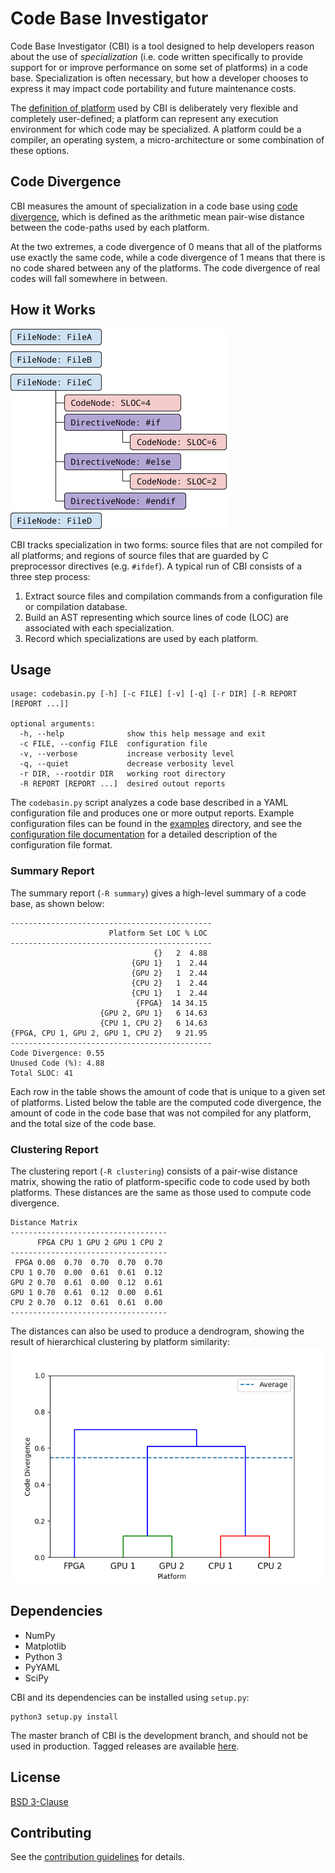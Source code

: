 # Code Base Investigator
Code Base Investigator (CBI) is a tool designed to help developers reason about the use of _specialization_ (i.e. code written specifically to provide support for or improve performance on some set of platforms) in a code base.  Specialization is often necessary, but how a developer chooses to express it may impact code portability and future maintenance costs.

The [definition of platform](https://doi.org/10.1016/j.future.2017.08.007) used by CBI is deliberately very flexible and completely user-defined; a platform can represent any execution environment for which code may be specialized.  A platform could be a compiler, an operating system, a micro-architecture or some combination of these options.

## Code Divergence
CBI measures the amount of specialization in a code base using [code divergence](http://doi.org/10.1109/P3HPC.2018.00006), which is defined as the arithmetic mean pair-wise distance between the code-paths used by each platform.

At the two extremes, a code divergence of 0 means that all of the platforms use exactly the same code, while a code divergence of 1 means that there is no code shared between any of the platforms.  The code divergence of real codes will fall somewhere in between.

## How it Works
![Abstract Syntax Tree](./docs/example-ast.png)

CBI tracks specialization in two forms: source files that are not compiled for all platforms; and regions of source files that are guarded by C preprocessor directives (e.g. `#ifdef`).  A typical run of CBI consists of a three step process:
1) Extract source files and compilation commands from a configuration file or compilation database.
2) Build an AST representing which source lines of code (LOC) are associated with each specialization.
3) Record which specializations are used by each platform.

## Usage
```
usage: codebasin.py [-h] [-c FILE] [-v] [-q] [-r DIR] [-R REPORT [REPORT ...]]

optional arguments:
  -h, --help              show this help message and exit
  -c FILE, --config FILE  configuration file
  -v, --verbose           increase verbosity level
  -q, --quiet             decrease verbosity level
  -r DIR, --rootdir DIR   working root directory
  -R REPORT [REPORT ...]  desired outout reports
```
The `codebasin.py` script analyzes a code base described in a YAML configuration file and produces one or more output reports.  Example configuration files can be found in the [examples](./examples) directory, and see the [configuration file documentation](docs/configuration.md) for a detailed description of the configuration file format.

### Summary Report
The summary report (`-R summary`) gives a high-level summary of a code base, as shown below:
```
---------------------------------------------
                      Platform Set LOC % LOC
---------------------------------------------
                                {}   2  4.88
                           {GPU 1}   1  2.44
                           {GPU 2}   1  2.44
                           {CPU 2}   1  2.44
                           {CPU 1}   1  2.44
                            {FPGA}  14 34.15
                    {GPU 2, GPU 1}   6 14.63
                    {CPU 1, CPU 2}   6 14.63
{FPGA, CPU 1, GPU 2, GPU 1, CPU 2}   9 21.95
---------------------------------------------
Code Divergence: 0.55
Unused Code (%): 4.88
Total SLOC: 41
```
Each row in the table shows the amount of code that is unique to a given set of platforms.  Listed below the table are the computed code divergence, the amount of code in the code base that was not compiled for any platform, and the total size of the code base.

### Clustering Report
The clustering report (`-R clustering`) consists of a pair-wise distance matrix, showing the ratio of platform-specific code to code used by both platforms.  These distances are the same as those used to compute code divergence.
```
Distance Matrix
-----------------------------------
      FPGA CPU 1 GPU 2 GPU 1 CPU 2
-----------------------------------
 FPGA 0.00  0.70  0.70  0.70  0.70
CPU 1 0.70  0.00  0.61  0.61  0.12
GPU 2 0.70  0.61  0.00  0.12  0.61
GPU 1 0.70  0.61  0.12  0.00  0.61
CPU 2 0.70  0.12  0.61  0.61  0.00
-----------------------------------
```

The distances can also be used to produce a dendrogram, showing the result of hierarchical clustering by platform similarity:
![Dendrogram](./docs/example-dendrogram.png)

## Dependencies
- NumPy
- Matplotlib
- Python 3
- PyYAML
- SciPy

CBI and its dependencies can be installed using `setup.py`:
```
python3 setup.py install
```

The master branch of CBI is the development branch, and should not be used in production.  Tagged releases are available [here](https://github.com/intel/code-base-investigator/releases).

## License
[BSD 3-Clause](./LICENSE)

## Contributing
See the [contribution guidelines](./CONTRIBUTING.md) for details.

